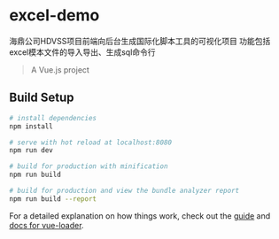 # excel-demo
海鼎公司HDVSS项目前端向后台生成国际化脚本工具的可视化项目
功能包括excel模本文件的导入导出、生成sql命令行

> A Vue.js project

## Build Setup

``` bash
# install dependencies
npm install

# serve with hot reload at localhost:8080
npm run dev

# build for production with minification
npm run build

# build for production and view the bundle analyzer report
npm run build --report
```

For a detailed explanation on how things work, check out the [guide](http://vuejs-templates.github.io/webpack/) and [docs for vue-loader](http://vuejs.github.io/vue-loader).
